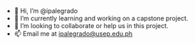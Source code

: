 - 👋 Hi, I’m @ipalegrado
- 🌱 I’m currently learning and working on a capstone project.
- 💞️ I’m looking to collaborate or help us in this project.
- 📫 Email me at ipalegrado@usep.edu.ph
<!---
ipalegrado/ipalegrado is a ✨ special ✨ repository because its `README.md` (this file) appears on your GitHub profile.
You can click the Preview link to take a look at your changes.
--->
